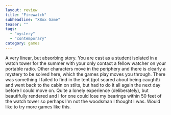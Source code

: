 ```yaml
---
layout: review
title: "Firewatch"
subheadline: "XBox Game"
teaser: ""
tags:
  - "mystery"
  - "contemporary"
category: games
---
```


A very linear, but absorbing story. You are cast as a student
isolated in a watch tower for the summer with your only contact
a fellow watcher on your portable radio. Other characters move
in the periphery and there is clearly a mystery to be solved here, which
the games play moves you through. 
There was something I failed to find in the tent (got scared about being caught!) and went back to the cabin on stilts, but had to do it all again the next day before I could move on. Quite a lonely experience (deliberately), but beautifully rendered and I for one could lose my bearings within 50 feet of the watch tower so perhaps I'm not the woodsman I thought I was. Would like to try more games like this.